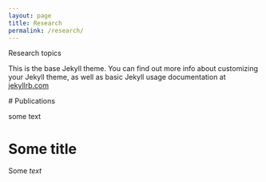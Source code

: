```yaml
---
layout: page
title: Research
permalink: /research/
---
```


<div class="panel panel-primary">
<div class="panel-heading">
Research topics
</div>
<div class="panel-body" markdown="1">


This is the base Jekyll theme. You can find out more info about customizing your Jekyll theme, as well as basic Jekyll usage documentation at [jekyllrb.com](http://jekyllrb.com/)

</div>
</div>

<div class="well" markdown="1">
# Publications

some text
</div>


<div class="page-header">
<h1>Some title</h1>
</div>

Some *text*
